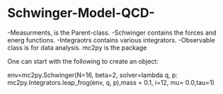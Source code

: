 # Schwinger-Model-QCD-
-Measurments, is the Parent-class. -Schwinger contains the forces and energ functions. -Integraotrs contains various integrators. -Observable class is for data analysis. mc2py is the package

One can start with the following to create an object:

env=mc2py.Schwinger(N=16, beta=2, solver=lambda q, p: mc2py.Integrators.leap_frog(env, q, p),mass = 0.1, i=12, mu= 0.0,tau=1)

